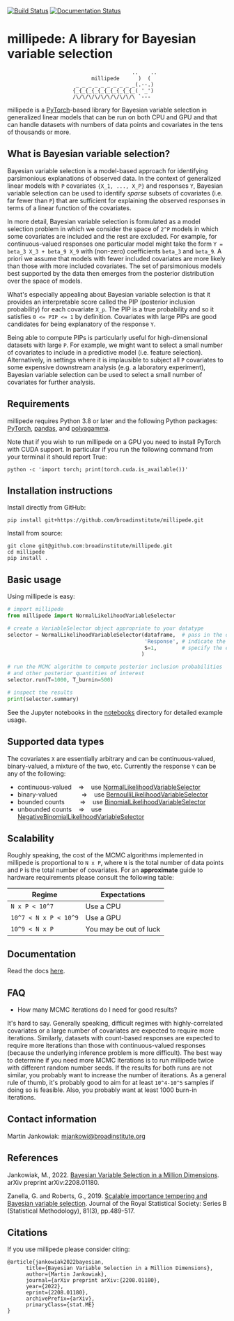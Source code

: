 [![Build Status](https://github.com/broadinstitute/millipede/workflows/CI/badge.svg)](https://github.com/broadinstitute/millipede/actions)
[![Documentation Status](https://readthedocs.org/projects/millipede/badge/?version=latest)](https://millipede.readthedocs.io/en/latest/?badge=latest)
      

# millipede: A library for Bayesian variable selection
```
                                        ..    ..
                           millipede      )  (
                      _ _ _ _ _ _ _ _ _ _(.--.)
                     {_{_{_{_{_{_{_{_{_{_( '_')
                     /\/\/\/\/\/\/\/\/\/\ `---
```

millipede is a [PyTorch](https://pytorch.org/)-based library for Bayesian variable selection in generalized
linear models that can be run on both CPU and GPU and that
can handle datasets with numbers of data points and covariates in the tens of thousands or more.

 
## What is Bayesian variable selection?

Bayesian variable selection is a model-based approach for identifying parsimonious explanations of observed data.
In the context of generalized linear models with `P` covariates `{X_1, ..., X_P}` and responses `Y`, 
Bayesian variable selection can be used to identify *sparse* subsets of covariates (i.e. far fewer than `P`) 
that are sufficient for explaining the observed responses in terms of a linear function of the covariates.

In more detail, Bayesian variable selection is formulated as a model selection problem in which we consider 
the space of `2^P` models in which some covariates are included and the rest are excluded.
For example, for continuous-valued responses one particular model might take the form `Y = beta_3 X_3 + beta_9 X_9` 
with (non-zero) coefficients `beta_3` and `beta_9`.
A priori we assume that models with fewer included covariates are more likely than those with more included covariates.
The set of parsimonious models best supported by the data then emerges from the posterior distribution over the space of models.

What's especially appealing about Bayesian variable selection is that it provides an interpretable score
called the PIP (posterior inclusion probability) for each covariate `X_p`. 
The PIP is a true probability and so it satisfies `0 <= PIP <= 1` by definition.
Covariates with large PIPs are good candidates for being explanatory of the response `Y`.

Being able to compute PIPs is particularly useful for high-dimensional datasets with large `P`.
For example, we might want to select a small number of covariates to include in a predictive model (i.e. feature selection). 
Alternatively, in settings where it is implausible to subject all `P` covariates to 
some expensive downstream analysis (e.g. a laboratory experiment),
Bayesian variable selection can be used to select a small number of covariates for further analysis. 
  

## Requirements

millipede requires Python 3.8 or later and the following Python packages: [PyTorch](https://pytorch.org/), [pandas](https://pandas.pydata.org/), and [polyagamma](https://github.com/zoj613/polyagamma). 

Note that if you wish to run millipede on a GPU you need to install PyTorch with CUDA support. 
In particular if you run the following command from your terminal it should report True:
```
python -c 'import torch; print(torch.cuda.is_available())'
```


## Installation instructions

Install directly from GitHub:

```pip install git+https://github.com/broadinstitute/millipede.git```

Install from source:
```
git clone git@github.com:broadinstitute/millipede.git
cd millipede
pip install .
```

## Basic usage

Using millipede is easy:
```python
# import millipede 
from millipede import NormalLikelihoodVariableSelector

# create a VariableSelector object appropriate to your datatype
selector = NormalLikelihoodVariableSelector(dataframe,  # pass in the data
                                            'Response', # indicate the column of responses
                                            S=1,        # specify the expected number of covariates to include a priori
                                           )

# run the MCMC algorithm to compute posterior inclusion probabilities
# and other posterior quantities of interest
selector.run(T=1000, T_burnin=500)

# inspect the results
print(selector.summary)
```

See the Jupyter notebooks in the [notebooks](https://github.com/broadinstitute/millipede/tree/master/notebooks) directory for detailed example usage.


## Supported data types 

The covariates `X` are essentially arbitrary and can be continuous-valued, binary-valued, a mixture of the two, etc.
Currently the response `Y` can be any of the following:

- continuous-valued &nbsp;&nbsp; => &nbsp;&nbsp; use [NormalLikelihoodVariableSelector](https://millipede.readthedocs.io/en/latest/selection.html#millipede.selection.NormalLikelihoodVariableSelector)
- binary-valued &nbsp;&nbsp;&nbsp; &nbsp;&nbsp; &nbsp; &nbsp; &nbsp; => &nbsp;&nbsp; use [BernoulliLikelihoodVariableSelector](https://millipede.readthedocs.io/en/latest/selection.html#millipede.selection.BernoulliLikelihoodVariableSelector)
- bounded counts  &nbsp;&nbsp;&nbsp; &nbsp; &nbsp; => &nbsp;&nbsp; use [BinomialLikelihoodVariableSelector](https://millipede.readthedocs.io/en/latest/selection.html#binomiallikelihoodvariableselector)
- unbounded counts  &nbsp;&nbsp; => &nbsp;&nbsp; use [NegativeBinomialLikelihoodVariableSelector](https://millipede.readthedocs.io/en/latest/selection.html#negativebinomiallikelihoodvariableselector)


## Scalability

Roughly speaking, the cost of the MCMC algorithms implemented in millipede is proportional
 to `N x P`, where `N` is the total number of data points and `P` is the total number of covariates. 
For an **approximate** guide to hardware requirements please consult the following table:

| Regime                | Expectations           |
| ----------------------|------------------------|
| `N x P < 10^7`        | Use a CPU              |
| `10^7 < N x P < 10^9` | Use a GPU              |
| `10^9 < N x P`        | You may be out of luck |


## Documentation

Read the docs [here](https://millipede.readthedocs.io/en/latest/).


## FAQ

- How many MCMC iterations do I need for good results?

It's hard to say. Generally speaking, difficult regimes with highly-correlated covariates or a large number of
covariates are expected to require more iterations. Similarly, datasets with count-based responses are expected to require
more iterations than those with continuous-valued responses (because the underlying inference problem is more difficult).
The best way to determine if you need more MCMC iterations is to run millipede twice with different random number seeds.
If the results for both runs are not similar, you probably want to increase the number of iterations.
As a general rule of thumb, it's probably good to aim for at least `10^4-10^5` samples if doing so is feasible. 
Also, you probably want at least 1000 burn-in iterations.


## Contact information

Martin Jankowiak: mjankowi@broadinstitute.org


## References

Jankowiak, M., 2022. [Bayesian Variable Selection in a Million Dimensions](https://arxiv.org/abs/2208.01180). arXiv preprint arXiv:2208.01180.

Zanella, G. and Roberts, G., 2019. [Scalable importance tempering and Bayesian variable selection](https://rss.onlinelibrary.wiley.com/doi/abs/10.1111/rssb.12316). Journal of the Royal Statistical Society: Series B (Statistical Methodology), 81(3), pp.489-517.

## Citations

If you use millipede please consider citing:
```
@article{jankowiak2022bayesian,
      title={Bayesian Variable Selection in a Million Dimensions},
      author={Martin Jankowiak},
      journal={arXiv preprint arXiv:{2208.01180},
      year={2022},
      eprint={2208.01180},
      archivePrefix={arXiv},
      primaryClass={stat.ME}
}
```
